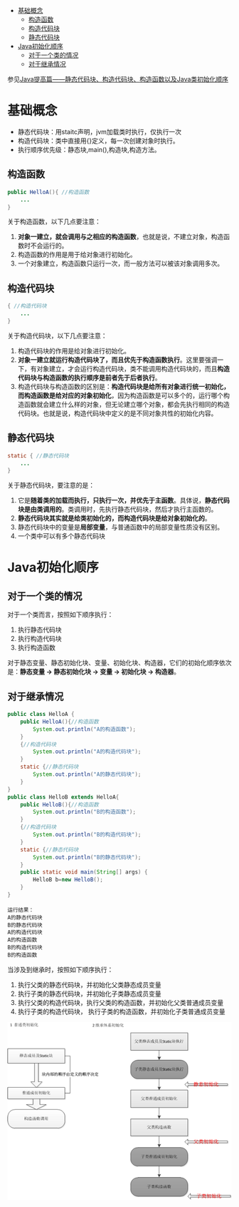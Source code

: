 * [基础概念](#基础概念)
    * [构造函数](#构造函数)
    * [构造代码块](#构造代码块)
    * [静态代码块](#静态代码块)
* [Java初始化顺序](#java初始化顺序)
    * [对于一个类的情况](#对于一个类的情况)
    * [对于继承情况](#对于继承情况)

参见[Java提高篇——静态代码块、构造代码块、构造函数以及Java类初始化顺序](https://www.cnblogs.com/Qian123/p/5713440.html#_label1)    

# 基础概念
- 静态代码块：用staitc声明，jvm加载类时执行，仅执行一次
- 构造代码块：类中直接用{}定义，每一次创建对象时执行。
- 执行顺序优先级：静态块,main(),构造块,构造方法。
## 构造函数

```java
public HelloA(){ //构造函数
    ...
}
```

关于构造函数，以下几点要注意：
1. **对象一建立，就会调用与之相应的构造函数**，也就是说，不建立对象，构造函数时不会运行的。
2. 构造函数的作用是用于给对象进行初始化。
3. 一个对象建立，构造函数只运行一次，而一般方法可以被该对象调用多次。

## 构造代码块

```java
{ //构造代码块    
    ...
}
```
关于构造代码块，以下几点要注意：
1. 构造代码块的作用是给对象进行初始化。
2. **对象一建立就运行构造代码块了，而且优先于构造函数执行**。这里要强调一下，有对象建立，才会运行构造代码块，类不能调用构造代码块的，而且**构造代码块与构造函数的执行顺序是前者先于后者执行**。
3. 构造代码块与构造函数的区别是：**构造代码块是给所有对象进行统一初始化，而构造函数是给对应的对象初始化**，因为构造函数是可以多个的，运行哪个构造函数就会建立什么样的对象，但无论建立哪个对象，都会先执行相同的构造代码块。也就是说，构造代码块中定义的是不同对象共性的初始化内容。

## 静态代码块

```java
static { //静态代码块    
    ...
}
```

关于静态代码块，要注意的是：
1. 它是**随着类的加载而执行，只执行一次，并优先于主函数**。具体说，**静态代码块是由类调用的**。类调用时，先执行静态代码块，然后才执行主函数的。
2. **静态代码块其实就是给类初始化的，而构造代码块是给对象初始化的**。
3. 静态代码块中的变量是**局部变量**，与普通函数中的局部变量性质没有区别。
4. 一个类中可以有多个静态代码块

# Java初始化顺序
## 对于一个类的情况
对于一个类而言，按照如下顺序执行：
1. 执行静态代码块
2. 执行构造代码块
3. 执行构造函数

对于静态变量、静态初始化块、变量、初始化块、构造器，它们的初始化顺序依次是：**静态变量 → 静态初始化块 → 变量 → 初始化块 → 构造器**。

## 对于继承情况

```java
public class HelloA {
    public HelloA(){//构造函数
        System.out.println("A的构造函数");    
    }
    {//构造代码块
        System.out.println("A的构造代码块");    
    }
    static {//静态代码块
        System.out.println("A的静态代码块");        
    }
}
public class HelloB extends HelloA{
    public HelloB(){//构造函数
        System.out.println("B的构造函数");    
    }
    {//构造代码块
        System.out.println("B的构造代码块");    
    }
    static {//静态代码块
        System.out.println("B的静态代码块");        
    }
    public static void main(String[] args) {
        HelloB b=new HelloB();        
    }
}

运行结果：
A的静态代码块
B的静态代码块
A的构造代码块
A的构造函数
B的构造代码块
B的构造函数
```

当涉及到继承时，按照如下顺序执行：
1. 执行父类的静态代码块，并初始化父类静态成员变量
2. 执行子类的静态代码块，并初始化子类静态成员变量
3. 执行父类的构造代码块，执行父类的构造函数，并初始化父类普通成员变量
4. 执行子类的构造代码块， 执行子类的构造函数，并初始化子类普通成员变量

![java初始化顺序](https://raw.githubusercontent.com/Andr-Robot/iMarkdownPhotos/master/Res/java%E5%88%9D%E5%A7%8B%E5%8C%96%E9%A1%BA%E5%BA%8F.png)